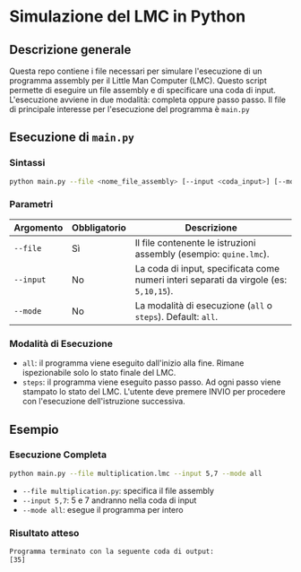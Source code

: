 # Simulazione del LMC in Python
## Descrizione generale

Questa repo contiene i file necessari per simulare l'esecuzione di un programma assembly per il Little Man Computer (LMC). 
Questo script permette di eseguire un file assembly e di specificare una coda di input. L'esecuzione avviene in due modalità: completa oppure passo passo. 
Il file di principale interesse per l'esecuzione del programma è `main.py`

## Esecuzione di `main.py`

### Sintassi
```bash
python main.py --file <nome_file_assembly> [--input <coda_input>] [--mode <modalità>]
```
### Parametri

| Argomento      | Obbligatorio | Descrizione                                                                 |
|----------------|--------------|-----------------------------------------------------------------------------|
| `--file`       | Sì           | Il file contenente le istruzioni assembly (esempio: `quine.lmc`).           |
| `--input`      | No           | La coda di input, specificata come numeri interi separati da virgole (es: `5,10,15`). |
| `--mode`       | No           | La modalità di esecuzione (`all` o `steps`). Default: `all`.                |

### Modalità di Esecuzione
* `all`: il programma viene eseguito dall'inizio alla fine. Rimane ispezionabile solo lo stato finale del LMC.
* `steps`: il programma viene eseguito passo passo. Ad ogni passo viene stampato lo stato del LMC. L'utente deve premere INVIO per procedere con l'esecuzione dell'istruzione successiva.

## Esempio
### Esecuzione Completa
```bash
python main.py --file multiplication.lmc --input 5,7 --mode all
```

* `--file multiplication.py`: specifica il file assembly
* `--input 5,7`: 5 e 7 andranno nella coda di input
* `--mode all`: esegue il programma per intero

### Risultato atteso
```bash
Programma terminato con la seguente coda di output:
[35]
```
